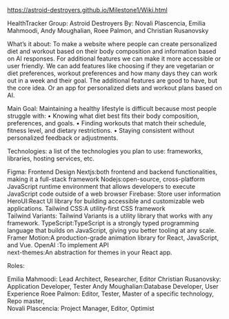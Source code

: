 https://astroid-destroyers.github.io/Milestone1/Wiki.html

HealthTracker
Group: Astroid Destroyers
By: Novali Plascencia, Emilia Mahmoodi, Andy Moughalian, Roee Palmon, and Christian Rusanovsky

What’s it about:
	To make a website where people can create personalized diet and workout based on their body composition and information based on AI responses. For additional features we can make it more accessible or user friendly. We can add features like choosing if they are vegetarian or diet preferences, workout preferences and how many days they can work out in a week and their goal. The additional features are good to have, but the core idea. Or an app for personalized diets and workout plans based on AI.

Main Goal:
Maintaining a healthy lifestyle is difficult because most people struggle with:
   • Knowing what diet best fits their body composition, preferences, and goals. 
   • Finding workouts that match their schedule, fitness level, and dietary restrictions. 
   • Staying consistent without personalized feedback or adjustments.


Technologies: a list of the technologies you plan to use: frameworks, libraries, hosting services, etc.


Figma: Frontend Design
Nextjs:both frontend and backend functionalities, making it a full-stack framework 
Nodejs:open-source, cross-platform JavaScript runtime environment that allows developers to execute JavaScript code outside of a web browser 
Firebase: Store user information  
HeroUI:React UI library for building accessible and customizable web applications. 
Tailwind CSS:A utility-first CSS framework  
Tailwind Variants: Tailwind Variants is a utility library that works with any framework. 
TypeScript:TypeScript is a strongly typed programming language that builds on JavaScript, giving you better tooling at any scale. 
Framer Motion:A production-grade animation library for React, JavaScript, and Vue. 
OpenAI :To implement API  
next-themes:An abstraction for themes in your React app.




Roles:

Emilia Mahmoodi: Lead Architect, Researcher, Editor
Christian Rusanovsky: Application Developer, Tester
Andy Moughalian:Database Developer, User Experience 
Roee Palmon: Editor, Tester, Master of a specific technology, Repo master,  
Novali Plascencia: Project Manager, Editor, Optimist




